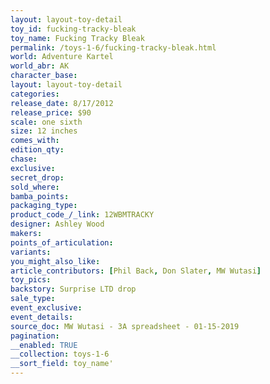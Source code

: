```yaml
---
layout: layout-toy-detail 
toy_id: fucking-tracky-bleak
toy_name: Fucking Tracky Bleak
permalink: /toys-1-6/fucking-tracky-bleak.html
world: Adventure Kartel
world_abr: AK
character_base: 
layout: layout-toy-detail
categories: 
release_date: 8/17/2012
release_price: $90 
scale: one sixth
size: 12 inches
comes_with: 
edition_qty: 
chase: 
exclusive: 
secret_drop: 
sold_where: 
bamba_points: 
packaging_type: 
product_code_/_link: 12WBMTRACKY
designer: Ashley Wood
makers: 
points_of_articulation: 
variants: 
you_might_also_like: 
article_contributors: [Phil Back, Don Slater, MW Wutasi]
toy_pics: 
backstory: Surprise LTD drop
sale_type: 
event_exclusive: 
event_details: 
source_doc: MW Wutasi - 3A spreadsheet - 01-15-2019
pagination: 
__enabled: TRUE
__collection: toys-1-6
__sort_field: toy_name'
---
```

